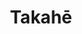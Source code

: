 ---
codehost: https://github.com/https://github.com/jointakahe/takahe
logohandle: jointakahe
sort: takahe
title: Takahē
website: https://jointakahe.org/
wikipedia: https://en.wikipedia.org/wiki/Takah%C4%93%3Eflightless
---